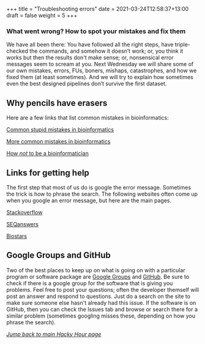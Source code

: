 +++
title = "Troubleshooting errors"
date = 2021-03-24T12:58:37+13:00
draft = false
weight = 5
+++


### What went wrong? How to spot your mistakes and fix them

We have all been there: You have followed all the right steps, have triple-checked the commands, and somehow it doesn’t work; or, you think it works but then the results don't make sense; or, nonsensical error messages seem to scream at you. Next Wednesday we will share some of our own mistakes, errors, FUs, boners, mishaps, catastrophes, and how we fixed them (at least sometimes). And we will try to explain how sometimes even the best designed pipelines don’t survive the first dataset.


## Why pencils have erasers

Here are a few links that list common mistakes in bioinformatics:

[Common stupid mistakes in bioinformatics](https://www.biostars.org/p/7126/)

[More common mistakes in bioinformatics](http://xiaojianfeng.github.io/bioinf/common-mistakes-in-bioinformatics.html)

[How *not* to be a bioinformatician](https://scfbm.biomedcentral.com/track/pdf/10.1186/1751-0473-7-3)


## Links for getting help

The first step that most of us do is google the error message. Sometimes the trick is how to phrase the search. The following websites often come up when you google an error message, but here are the main pages. 

[Stackoverflow](https://stackoverflow.com/)

[SEQanswers](http://seqanswers.com/)

[Biostars](https://www.biostars.org/)


## Google Groups and GitHub

Two of the best places to keep up on what is going on with a particular program or software package are [Google Groups](https://groups.google.com/forum/#!overview) and [GitHub](https://github.com/). Be sure to check if there is a google group for the software that is giving you problems. Feel free to post your questions; often the developer themself will post an answer and respond to questions. Just do a search on the site to make sure someone else hasn't already had this issue. If the software is on GitHub, then you can check the Issues tab and browse or search there for a similar problem (sometimes googling misses these, depending on how you phrase the search). 

[*Jump back to main Hacky Hour page*](https://otagomohio.github.io/hackyhour/)
